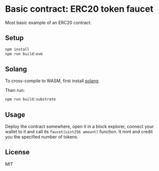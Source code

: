 # Basic contract: ERC20 token faucet

Most basic example of an ERC20 contract.

## Setup

```sh
npm install
npm run build:evm
```

## Solang

To cross-compile to WASM, first install [solang](https://github.com/hyperledger-labs/solang).

Then run:

```sh
npm run build:substrate
```

## Usage

Deploy the contract somewhere, open it in a block explorer, connect your wallet to it and call its `faucet(uint256 amount)` function. It mint and credit you the specified number of tokens.

## License

MIT
